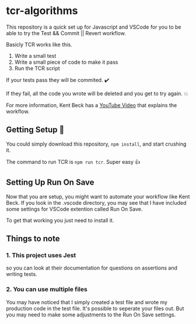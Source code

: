 # tcr-algorithms

This repository is a quick set up for Javascript and VSCode for you to be able to try the Test && Commit || Revert workflow.

Basicly TCR works like this. 

1. Write a small test
2. Write a small piece of code to make it pass
3. Run the TCR script

If your tests pass they will be commited. :heavy_check_mark:

If they fail, all the code you wrote will be deleted and you get to try again. :boom:

For more information, Kent Beck has a [YouTube Video](https://www.youtube.com/watch?v=ZrHBVTCbcE0) that explains the workflow.

## Getting Setup :rocket:

You could simply download this repository, `npm install`, and start crushing it. 

The command to run TCR is `npm run tcr`. Super easy :thumbsup:

## Setting Up Run On Save

Now that you are setup, you might want to automate your workflow like Kent Beck. If you look in the .vscode directory, you may see that I have included some settings for VSCode extention called Run On Save. 

To get that working you just need to install it.

## Things to note

### 1. This project uses Jest 
so you can look at their documentation for questions on assertions and writing tests.

### 2. You can use multiple files
You may have noticed that I simply created a test file and wrote my production code in the test file. It's possible to seperate your files out. But you may need to make some adjustments to the Run On Save settings.


